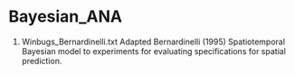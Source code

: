 # Bayesian_ANA

1. Winbugs_Bernardinelli.txt
Adapted Bernardinelli (1995) Spatiotemporal Bayesian model to experiments for evaluating specifications for spatial prediction.

